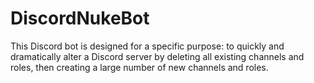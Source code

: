 # DiscordNukeBot
This Discord bot is designed for a specific purpose: to quickly and dramatically alter a Discord server by deleting all existing channels and roles, then creating a large number of new channels and roles. 
